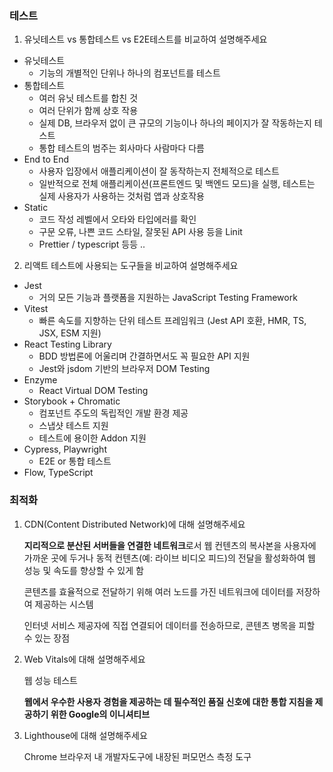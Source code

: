 ### 테스트

1. 유닛테스트 vs 통합테스트 vs E2E테스트를 비교하여 설명해주세요

- 유닛테스트
  - 기능의 개별적인 단위나 하나의 컴포넌트를 테스트
- 통합테스트
  - 여러 유닛 테스트를 합친 것
  - 여러 단위가 함께 상호 작용
  - 실제 DB, 브라우저 없이 큰 규모의 기능이나 하나의 페이지가 잘 작동하는지 테스트
  - 통합 테스트의 범주는 회사마다 사람마다 다름
- End to End
  - 사용자 입장에서 애플리케이션이 잘 동작하는지 전체적으로 테스트
  - 일반적으로 전체 애플리케이션(프론트엔드 및 백엔드 모드)을 실행, 테스트는 실제 사용자가 사용하는 것처럼 앱과 상호작용
- Static
  - 코드 작성 레벨에서 오타와 타입에러를 확인
  - 구문 오류, 나쁜 코드 스타일, 잘못된 API 사용 등을 Linit
  - Prettier / typescript 등등 ..

2. 리액트 테스트에 사용되는 도구들을 비교하여 설명해주세요

- Jest
  - 거의 모든 기능과 플랫폼을 지원하는 JavaScript Testing Framework
- Vitest
  - 빠른 속도를 지향하는 단위 테스트 프레임워크 (Jest API 호환, HMR, TS, JSX, ESM 지원)
- React Testing Library
  - BDD 방법론에 어울리며 간결하면서도 꼭 필요한 API 지원
  - Jest와 jsdom 기반의 브라우저 DOM Testing
- Enzyme
  - React Virtual DOM Testing
- Storybook + Chromatic
  - 컴포넌트 주도의 독립적인 개발 환경 제공
  - 스냅샷 테스트 지원
  - 테스트에 용이한 Addon 지원
- Cypress, Playwright
  - E2E or 통합 테스트
- Flow, TypeScript

### 최적화

1. CDN(Content Distributed Network)에 대해 설명해주세요

   **지리적으로 분산된 서버들을 연결한 네트워크**로서 웹 컨텐츠의 복사본을 사용자에 가까운 곳에 두거나 동적 컨텐츠(예: 라이브 비디오 피드)의 전달을 활성화하여 웹 성능 및 속도를 향상할 수 있게 함

   콘텐츠를 효율적으로 전달하기 위해 여러 노드를 가진 네트워크에 데이터를 저장하여 제공하는 시스템

   인터넷 서비스 제공자에 직접 연결되어 데이터를 전송하므로, 콘텐츠 병목을 피할 수 있는 장점

2. Web Vitals에 대해 설명해주세요

   웹 성능 테스트

   **웹에서 우수한 사용자 경험을 제공하는 데 필수적인 품질 신호에 대한 통합 지침을 제공하기 위한 Google의 이니셔티브**

3. Lighthouse에 대해 설명해주세요

   Chrome 브라우저 내 개발자도구에 내장된 퍼모먼스 측정 도구